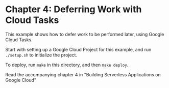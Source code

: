 # Chapter 4: Deferring Work with Cloud Tasks

This example shows how to defer work to be
performed later, using Google Cloud Tasks.

Start with setting up a Google Cloud Project for this example, and run `./setup.sh` to initialize the project.

To deploy, run `make` in this directory, and then `make deploy`.

Read the accompanying chapter 4 in "Building Serverless Applications on Google Cloud"
